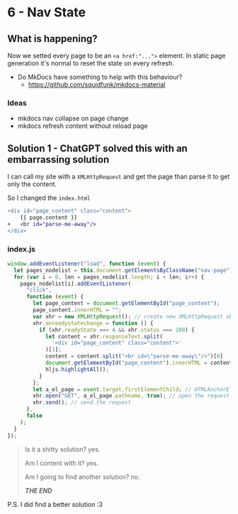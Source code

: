 # 6 - Nav State

## What is happening?

Now we setted every page to be an `<a href:"...">` element.
In static page generation it's normal to reset the state on every refresh.

- Do MkDocs have something to help with this behaviour?
  - https://github.com/squidfunk/mkdocs-material

### Ideas

- mkdocs nav collapse on page change
- mkdocs refresh content without reload page

## Solution 1 - ChatGPT solved this with an embarrassing solution

I can call my site with a `XMLHttpRequest` and get the page than parse it to get only the content.

So I changed the `index.html` 

```diff
<div id="page_content" class="content">
    {{ page.content }}
+   <br id="parse-me-away"/>
</div>
```

### index.js

```javascript
window.addEventListener("load", function (event) {
  let pages_nodelist = this.document.getElementsByClassName("nav-page");
  for (var i = 0, len = pages_nodelist.length; i < len; i++) {
    pages_nodelist[i].addEventListener(
      "click",
      function (event) {
        let page_content = document.getElementById("page_content");
        page_content.innerHTML = "";
        var xhr = new XMLHttpRequest(); // create new XMLHttpRequest object
        xhr.onreadystatechange = function () {
          if (xhr.readyState === 4 && xhr.status === 200) {
            let content = xhr.responseText.split(
              '<div id="page_content" class="content">'
            )[1];
            content = content.split("<br id=\"parse-me-away\"/>")[0]
            document.getElementById("page_content").innerHTML = content; // update DOM with response
            hljs.highlightAll();
          }
        };
        let a_el_page = event.target.firstElementChild; // HTMLAnchorElement
        xhr.open("GET", a_el_page.pathname, true); // open the request with the GET method
        xhr.send(); // send the request
      },
      false
    );
  }
});
```

> Is it a shitty solution? yes.
> 
> Am I content with it? yes.
> 
> Am I going to find another solution? no.
>
> ***THE END***

P.S. I did find a better solution :3
